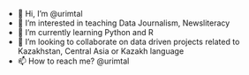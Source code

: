 - 👋 Hi, I’m @urimtal
- 👀 I’m interested in teaching Data Journalism, Newsliteracy
- 🌱 I’m currently learning Python and R 
- 💞️ I’m looking to collaborate on data driven projects related to Kazakhstan, Central Asia or Kazakh language
- 📫 How to reach me? @urimtal

<!---
urimtal/urimtal is a ✨ special ✨ repository because its `README.md` (this file) appears on your GitHub profile.
You can click the Preview link to take a look at your changes.
--->
